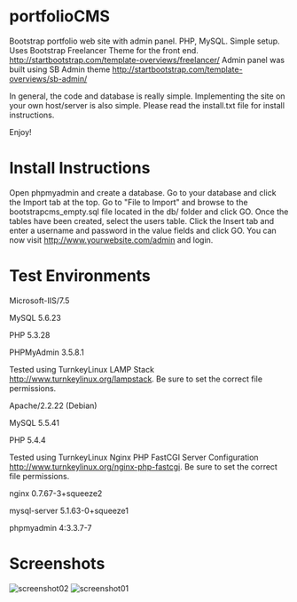 # portfolioCMS
Bootstrap portfolio web site with admin panel. PHP, MySQL. Simple setup.
Uses Bootstrap Freelancer Theme for the front end. http://startbootstrap.com/template-overviews/freelancer/
Admin panel was built using SB Admin theme http://startbootstrap.com/template-overviews/sb-admin/

In general, the code and database is really simple. Implementing the site on your own host/server is also simple. Please read the install.txt file for install instructions.

Enjoy!

# Install Instructions
Open phpmyadmin and create a database.
Go to your database and click the Import tab at the top.
Go to "File to Import" and browse to the bootstrapcms_empty.sql file located in the db/ folder and click GO.
Once the tables have been created, select the users table.
Click the Insert tab and enter a username and password in the value fields and click GO. 
You can now visit http://www.yourwebsite.com/admin and login. 

# Test Environments

Microsoft-IIS/7.5

MySQL 5.6.23

PHP 5.3.28

PHPMyAdmin 3.5.8.1

Tested using TurnkeyLinux LAMP Stack http://www.turnkeylinux.org/lampstack.
Be sure to set the correct file permissions.

Apache/2.2.22 (Debian)

MySQL 5.5.41

PHP 5.4.4

Tested using TurnkeyLinux Nginx PHP FastCGI Server Configuration http://www.turnkeylinux.org/nginx-php-fastcgi.
Be sure to set the correct file permissions.

nginx	0.7.67-3+squeeze2

mysql-server	5.1.63-0+squeeze1

phpmyadmin	4:3.3.7-7

# Screenshots
![screenshot02](https://cloud.githubusercontent.com/assets/4500737/6201711/91671f84-b487-11e4-8b32-ff8e3ca482b4.png)
![screenshot01](https://cloud.githubusercontent.com/assets/4500737/6201712/91681d94-b487-11e4-872e-0259535cdb21.png)
